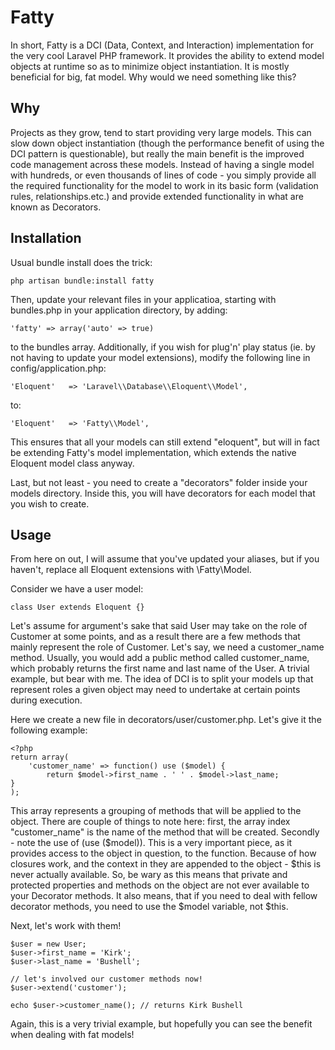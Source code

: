 Fatty
=====
In short, Fatty is a DCI (Data, Context, and Interaction) implementation for the very cool Laravel PHP framework. It provides the ability to extend model objects at runtime so as to minimize object instantiation. It is mostly beneficial for big, fat model. Why would we need something like this?

Why
---
Projects as they grow, tend to start providing very large models. This can slow down object instantiation (though the performance benefit of using the DCI pattern is questionable), but really the main benefit is the improved code management across these models. Instead of having a single model with hundreds, or even thousands of lines of code - you simply provide all the required functionality for the model to work in its basic form (validation rules, relationships.etc.) and provide extended functionality in what are known as Decorators.

Installation
------------
Usual bundle install does the trick:

    php artisan bundle:install fatty

Then, update your relevant files in your applicatioa, starting with bundles.php in your application directory, by adding:

    'fatty' => array('auto' => true)

to the bundles array. Additionally, if you wish for plug'n' play status (ie. by not having to update your model extensions), modify the following line in config/application.php:

    'Eloquent'   => 'Laravel\\Database\\Eloquent\\Model',

to:

    'Eloquent'   => 'Fatty\\Model',

This ensures that all your models can still extend "eloquent", but will in fact be extending Fatty's model implementation, which extends the native Eloquent model class anyway.

Last, but not least - you need to create a "decorators" folder inside your models directory. Inside this, you will have decorators for each model that you wish to create.

Usage
-----
From here on out, I will assume that you've updated your aliases, but if you haven't, replace all Eloquent extensions with \Fatty\Model.

Consider we have a user model:

    class User extends Eloquent {}

Let's assume for argument's sake that said User may take on the role of Customer at some points, and as a result there are a few methods that mainly represent the role of Customer. Let's say, we need a customer_name method. Usually, you would add a public method called customer_name, which probably returns the first name and last name of the User. A trivial example, but bear with me. The idea of DCI is to split your models up that represent roles a given object may need to undertake at certain points during execution.

Here we create a new file in decorators/user/customer.php. Let's give it the following example:

    <?php
    return array(
        'customer_name' => function() use ($model) {
            return $model->first_name . ' ' . $model->last_name;
	}
    );

This array represents a grouping of methods that will be applied to the object. There are couple of things to note here: first, the array index "customer_name" is the name of the method that will be created. Secondly - note the use of (use ($model)). This is a very important piece, as it provides access to the object in question, to the function. Because of how closures work, and the context in they are appended to the object - $this is never actually available. So, be wary as this means that private and protected properties and methods on the object are not ever available to your Decorator methods. It also means, that if you need to deal with fellow decorator methods, you need to use the $model variable, not $this.

Next, let's work with them!

    $user = new User;
    $user->first_name = 'Kirk';
    $user->last_name = 'Bushell';
    
    // let's involved our customer methods now!
    $user->extend('customer');
    
    echo $user->customer_name(); // returns Kirk Bushell

Again, this is a very trivial example, but hopefully you can see the benefit when dealing with fat models!
